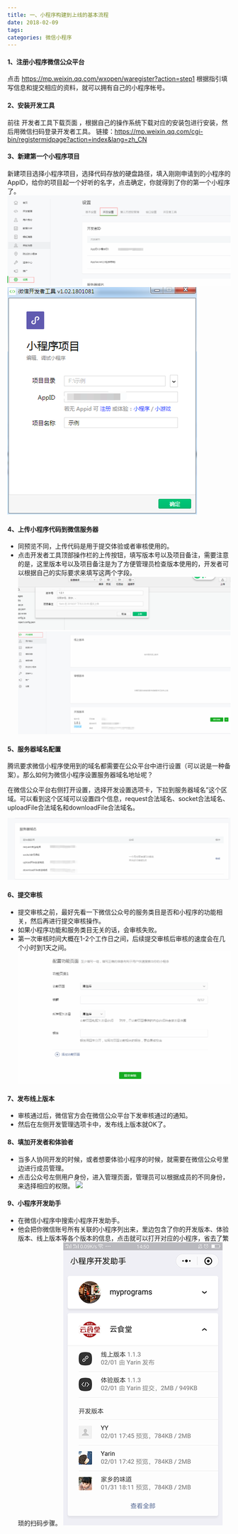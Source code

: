 ```yaml
---
title: 一、小程序构建到上线的基本流程
date: 2018-02-09
tags:
categories: 微信小程序
---
```



#### 1、注册小程序微信公众平台

点击 https://mp.weixin.qq.com/wxopen/waregister?action=step1 根据指引填写信息和提交相应的资料，就可以拥有自己的小程序帐号。

<!-- more -->

#### 2、安装开发工具
前往 开发者工具下载页面 ，根据自己的操作系统下载对应的安装包进行安装，然后用微信扫码登录开发者工具。
链接：https://mp.weixin.qq.com/cgi-bin/registermidpage?action=index&lang=zh_CN

#### 3、新建第一个小程序项目
新建项目选择小程序项目，选择代码存放的硬盘路径，填入刚刚申请到的小程序的 AppID，给你的项目起一个好听的名字，点击确定，你就得到了你的第一个小程序了。
![](/images/20180207181446.png)
![](/images/20180207165958.png)

#### 4、上传小程序代码到微信服务器

* 同预览不同，上传代码是用于提交体验或者审核使用的。
* 点击开发者工具顶部操作栏的上传按钮，填写版本号以及项目备注，需要注意的是，这里版本号以及项目备注是为了方便管理员检查版本使用的，开发者可以根据自己的实际要求来填写这两个字段。
  ![](/images/20180207142415.png)
  ![](/images/20180207181712.png)

#### 5、服务器域名配置
腾讯要求微信小程序使用到的域名都需要在公众平台中进行设置（可以说是一种备案）。那么如何为微信小程序设置服务器域名地址呢？

在微信公众平台右侧打开设置，选择开发设置选项卡，下拉到服务器域名”这个区域。可以看到这个区域可以设置四个信息，request合法域名、socket合法域名、uploadFile合法域名和downloadFile合法域名。

![](/images/20180207150500.png)
#### 6、提交审核

   * 提交审核之前，最好先看一下微信公众号的服务类目是否和小程序的功能相关，然后再进行提交审核操作。
   * 如果小程序功能和服务类目无关的话，会审核失败。
   * 第一次审核时间大概在1-2个工作日之间，后续提交审核后审核的速度会在几个小时到1天之间。
   ![](/images/20180207142024.png)

#### 7、发布线上版本

* 审核通过后，微信官方会在微信公众平台下发审核通过的通知。
* 然后在左侧开发管理选项卡中，发布线上版本就OK了。

#### 8、填加开发者和体验者
* 当多人协同开发的时候，或者想要体验小程序的时候，就需要在微信公众号里边进行成员管理。
* 点击公众号左侧用户身份，进入管理页面，管理员可以根据成员的不同身份，来选择相应的权限。
![](/images/20170826023249_41854.png)

#### 9、小程序开发助手
* 在微信小程序中搜索小程序开发助手。
* 他会把你微信账号所有关联的小程序列出来，里边包含了你的开发版本、体验版本、线上版本等各个版本的信息，点击就可以打开对应的小程序，省去了繁琐的扫码步骤。
![](/images/2018020714502351.png)
